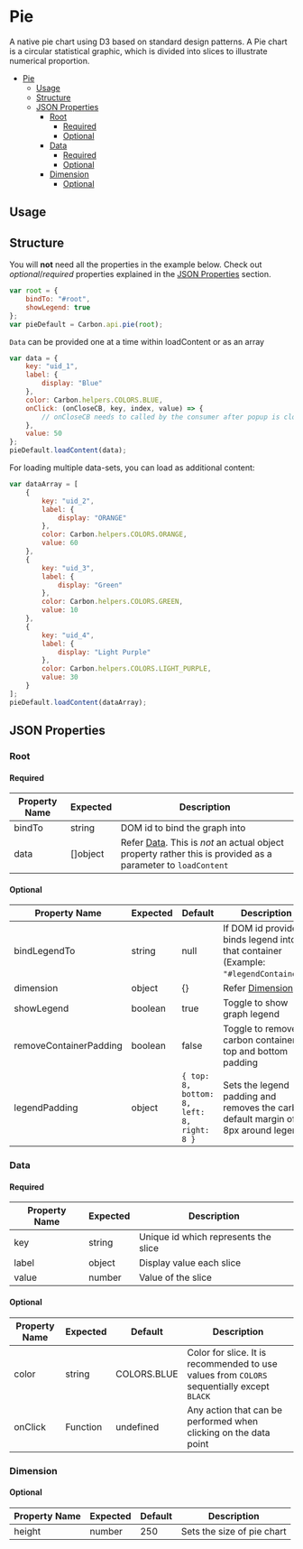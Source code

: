 # Pie

A native pie chart using D3 based on standard design patterns. A Pie chart is a circular statistical graphic, which is divided into slices to illustrate numerical proportion.

-   [Pie](#pie)
    -   [Usage](#usage)
    -   [Structure](#structure)
    -   [JSON Properties](#json-properties)
        -   [Root](#root)
            -   [Required](#required)
            -   [Optional](#optional)
        -   [Data](#data)
            -   [Required](#required-1)
            -   [Optional](#optional-1)
        -   [Dimension](#dimension)
            -   [Optional](#optional-2)

## Usage

## Structure

You will **not** need all the properties in the example below.
Check out _optional_/_required_ properties explained in the [JSON Properties](#json-properties) section.

```javascript
var root = {
    bindTo: "#root",
    showLegend: true
};
var pieDefault = Carbon.api.pie(root);
```

`Data` can be provided one at a time within loadContent or as an array

```javascript
var data = {
    key: "uid_1",
    label: {
        display: "Blue"
    },
    color: Carbon.helpers.COLORS.BLUE,
    onClick: (onCloseCB, key, index, value) => {
        // onCloseCB needs to called by the consumer after popup is closed to deselect data point.
    },
    value: 50
};
pieDefault.loadContent(data);
```

For loading multiple data-sets, you can load as additional content:

```javascript
var dataArray = [
    {
        key: "uid_2",
        label: {
            display: "ORANGE"
        },
        color: Carbon.helpers.COLORS.ORANGE,
        value: 60
    },
    {
        key: "uid_3",
        label: {
            display: "Green"
        },
        color: Carbon.helpers.COLORS.GREEN,
        value: 10
    },
    {
        key: "uid_4",
        label: {
            display: "Light Purple"
        },
        color: Carbon.helpers.COLORS.LIGHT_PURPLE,
        value: 30
    }
];
pieDefault.loadContent(dataArray);
```

## JSON Properties

### Root

#### Required

| Property Name | Expected | Description                                                                                                          |
| ------------- | -------- | -------------------------------------------------------------------------------------------------------------------- |
| bindTo        | string   | DOM id to bind the graph into                                                                                        |
| data          | []object | Refer [Data](#data). This is _not_ an actual object property rather this is provided as a parameter to `loadContent` |

#### Optional

| Property Name          | Expected | Default                                    | Description                                                                          |
| ---------------------- | -------- | ------------------------------------------ | ------------------------------------------------------------------------------------ |
| bindLegendTo           | string   | null                                       | If DOM id provided, binds legend into that container (Example: `"#legendContainer"`) |
| dimension              | object   | {}                                         | Refer [Dimension](#dimension)                                                        |
| showLegend             | boolean  | true                                       | Toggle to show graph legend                                                          |
| removeContainerPadding | boolean  | false                                      | Toggle to remove carbon container top and bottom padding                             |
| legendPadding          | object   | `{ top: 8, bottom: 8, left: 8, right: 8 }` | Sets the legend padding and removes the carbon default margin of 8px around legend   |

### Data

#### Required

| Property Name | Expected | Description                          |
| ------------- | -------- | ------------------------------------ |
| key           | string   | Unique id which represents the slice |
| label         | object   | Display value each slice             |
| value         | number   | Value of the slice                   |

#### Optional

| Property Name | Expected | Default     | Description                                                                                |
| ------------- | -------- | ----------- | ------------------------------------------------------------------------------------------ |
| color         | string   | COLORS.BLUE | Color for slice. It is recommended to use values from `COLORS` sequentially except `BLACK` |
| onClick       | Function | undefined   | Any action that can be performed when clicking on the data point                           |

### Dimension

#### Optional

| Property Name | Expected | Default | Description                |
| ------------- | -------- | ------- | -------------------------- |
| height        | number   | 250     | Sets the size of pie chart |
